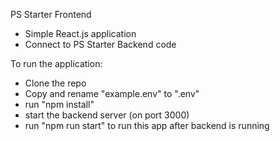 PS Starter Frontend

- Simple React.js application
- Connect to PS Starter Backend code

To run the application:

- Clone the repo
- Copy and rename "example.env" to ".env"
- run "npm install"
- start the backend server (on port 3000)
- run "npm run start" to run this app after backend is running
